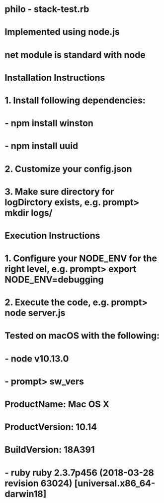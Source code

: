# philo - stack-test.rb
#
# Implemented using node.js
# net module is standard with node
#
# Installation Instructions
#   1. Install following dependencies:
#      - npm install winston
#      - npm install uuid
#   2. Customize your config.json
#   3. Make sure directory for logDirctory exists, e.g. prompt> mkdir logs/
#
# Execution Instructions
#   1. Configure your NODE_ENV for the right level, e.g. prompt> export NODE_ENV=debugging
#   2. Execute the code, e.g. prompt> node server.js
# 
# Tested on macOS with the following:
# - node v10.13.0
# - prompt> sw_vers
#  ProductName:	        Mac OS X
#  ProductVersion:      10.14
#  BuildVersion:        18A391
# - ruby ruby 2.3.7p456 (2018-03-28 revision 63024) [universal.x86_64-darwin18]
#
